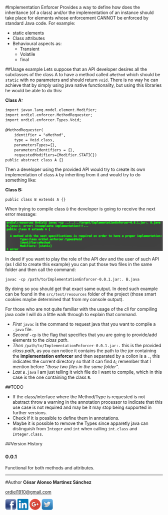 #Implementation Enforcer
Provides a way to define how does the inheritance (of a class) and/or the implementation of an instance should take place for elements whose enforcement CANNOT be enforced by standard Java code. For example:

* static elements
* Class attributes
* Behavioural aspects as:
	* Transient
	* Volatile
	* final  

##Usage example
Lets suppose that an API developer desires all the subclasses of the class A to have a method called `aMethod` which should be `static` with no parameters and should return `void`. There is no way he can achieve that by simply using java native functionality, but using this libraries he would be able to do this: 

**Class A:**

	import javax.lang.model.element.Modifier;
	import ordiel.enforcer.MethodRequester;
	import ordiel.enforcer.Types.Void;

	@MethodRequester(
		identifier = "aMethod", 
		type = Void.class, 
		parametersTypes={}, 
		parametersIdentifiers = {}, 	
		requestedModifiers={Modifier.STATIC})
	public abstract class A {}
	
Then a developer using the provided API would try to create its own implementation of class `A` by inheriting from it and would try to do something like:

**Class B:**

    public class B extends A {}
    
When trying to compile class `B` the developer is going to receive the next error message: 

![Console output](doc/resources/images/compilation-output.png)

In deed if you want to play the role of the API dev and the user of such API (as I did to create this example) you can put those two files in the same folder and then call the command:

	javac -cp /path/to/ImplementationEnforcer-0.0.1.jar:. B.java
	
By doing so you should get that exact same output. In deed such example can be found in the `src/test/resources` folder of the project (those smart cookies maybe determined that from my console output).

For those who are not quite familiar with the usage of the *cli* for compiling java code I will do a little walk through to explain that command. 

* *First* `javac` is the command to request java that you want to compile a `.java` file. 
* *Second* `-cp` is the flag that specifies that you are going to provide/add elements to the *class path*. 
* *Then* `/path/to/ImplementationEnforcer-0.0.1.jar:.` this is the provided *class path*, as you can notice it contains the path to the *jar* containing the **implementation enforcer** and then separated by a collon is a `.`, this indicates the current directory so that it can find `A`; remember that I mention before *"those two files in the same folder"*. 
* *Last* `B.java` I am just telling it wich file do I want to compile, which in this case is the one containing the class `B`.

##TODO
* If the class/interface where the Method/Type is requested is not abstract throw a warning in the annotation processor to indicate that this use case is not required and may be it may stop being supported in further versions.
* Check if it is possible to define them in annotations.
* Maybe it is possible to remove the Types since apparetly java can distinguish from `Integer` and `int` when calling `int.class` and `Integer.class`.

##Version History
### 0.0.1
Functional for both methods and attributes.

--- 
#Author
**César Alonso Martínez Sánchez**

<ordiel1910@gmail.com>

[![Facebook](doc/resources/images/social-networks/facebook_35x35.png)](https://www.facebook.com/ordiel) [![Linkedin](doc/resources/images/social-networks/linkedin_35x35.png)](https://www.linkedin.com/pub/césar-alonso-martínez-sánchez/66/734/8b8) [![Google](doc/resources/images/social-networks/google-plus-new_35x35.png)](https://plus.google.com/u/0/+C%C3%A9sarAlonsoMart%C3%ADnezS%C3%A1nchez) [![Twitter](doc/resources/images/social-networks/Twitter_35x35.png)](https://twitter.com/Ordiel1)